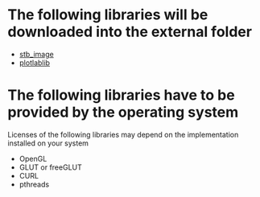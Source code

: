 # The following libraries will be downloaded into the external folder
- [stb_image](https://github.com/nothings/stb/blob/master/stb_image.h)
- [plotlablib](https://github.com/dlr-ts/plotlablib)
# The following libraries have to be provided by the operating system
Licenses of the following libraries may depend on the implementation installed on your system
- OpenGL 
- GLUT or freeGLUT
- CURL
- pthreads

